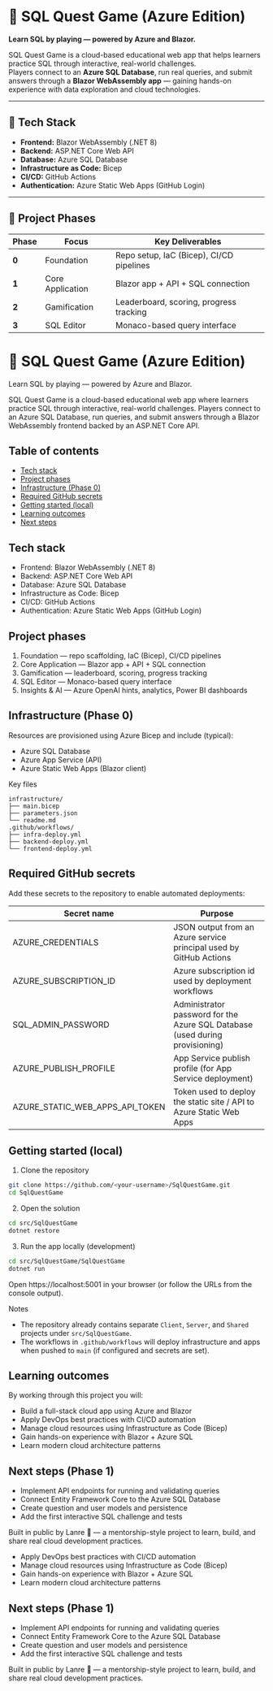 # 🧠 SQL Quest Game (Azure Edition)
**Learn SQL by playing — powered by Azure and Blazor.**

SQL Quest Game is a cloud-based educational web app that helps learners practice SQL through interactive, real-world challenges.  
Players connect to an **Azure SQL Database**, run real queries, and submit answers through a **Blazor WebAssembly app** — gaining hands-on experience with data exploration and cloud technologies.

---

## 🚀 Tech Stack
- **Frontend:** Blazor WebAssembly (.NET 8)  
- **Backend:** ASP.NET Core Web API  
- **Database:** Azure SQL Database  
- **Infrastructure as Code:** Bicep  
- **CI/CD:** GitHub Actions  
- **Authentication:** Azure Static Web Apps (GitHub Login)

---

## 🧩 Project Phases

| Phase | Focus | Key Deliverables |
|-------|--------|------------------|
| **0** | Foundation | Repo setup, IaC (Bicep), CI/CD pipelines |
| **1** | Core Application | Blazor app + API + SQL connection |
| **2** | Gamification | Leaderboard, scoring, progress tracking |
| **3** | SQL Editor | Monaco-based query interface |

# 🧠 SQL Quest Game (Azure Edition)

Learn SQL by playing — powered by Azure and Blazor.

SQL Quest Game is a cloud-based educational web app where learners practice SQL through interactive, real-world challenges. Players connect to an Azure SQL Database, run queries, and submit answers through a Blazor WebAssembly frontend backed by an ASP.NET Core API.

## Table of contents

- [Tech stack](#tech-stack)
- [Project phases](#project-phases)
- [Infrastructure (Phase 0)](#infrastructure-phase-0)
- [Required GitHub secrets](#required-github-secrets)
- [Getting started (local)](#getting-started-local)
- [Learning outcomes](#learning-outcomes)
- [Next steps](#next-steps)

## Tech stack

- Frontend: Blazor WebAssembly (.NET 8)
- Backend: ASP.NET Core Web API
- Database: Azure SQL Database
- Infrastructure as Code: Bicep
- CI/CD: GitHub Actions
- Authentication: Azure Static Web Apps (GitHub Login)

## Project phases

1. Foundation — repo scaffolding, IaC (Bicep), CI/CD pipelines
2. Core Application — Blazor app + API + SQL connection
3. Gamification — leaderboard, scoring, progress tracking
4. SQL Editor — Monaco-based query interface
5. Insights & AI — Azure OpenAI hints, analytics, Power BI dashboards

## Infrastructure (Phase 0)

Resources are provisioned using Azure Bicep and include (typical):

- Azure SQL Database
- Azure App Service (API)
- Azure Static Web Apps (Blazor client)

Key files

```
infrastructure/
├── main.bicep
├── parameters.json
└── readme.md
.github/workflows/
├── infra-deploy.yml
├── backend-deploy.yml
└── frontend-deploy.yml
```

## Required GitHub secrets

Add these secrets to the repository to enable automated deployments:

| Secret name | Purpose |
|-------------|---------|
| AZURE_CREDENTIALS | JSON output from an Azure service principal used by GitHub Actions |
| AZURE_SUBSCRIPTION_ID | Azure subscription id used by deployment workflows |
| SQL_ADMIN_PASSWORD | Administrator password for the Azure SQL Database (used during provisioning) |
| AZURE_PUBLISH_PROFILE | App Service publish profile (for App Service deployment) |
| AZURE_STATIC_WEB_APPS_API_TOKEN | Token used to deploy the static site / API to Azure Static Web Apps |

## Getting started (local)

1. Clone the repository

```bash
git clone https://github.com/<your-username>/SqlQuestGame.git
cd SqlQuestGame
```

2. Open the solution

```bash
cd src/SqlQuestGame
dotnet restore
```

3. Run the app locally (development)

```bash
cd src/SqlQuestGame/SqlQuestGame
dotnet run
```

Open https://localhost:5001 in your browser (or follow the URLs from the console output).

Notes

- The repository already contains separate `Client`, `Server`, and `Shared` projects under `src/SqlQuestGame`.
- The workflows in `.github/workflows` will deploy infrastructure and apps when pushed to `main` (if configured and secrets are set).

## Learning outcomes

By working through this project you will:

- Build a full-stack cloud app using Azure and Blazor
- Apply DevOps best practices with CI/CD automation
- Manage cloud resources using Infrastructure as Code (Bicep)
- Gain hands-on experience with Blazor + Azure SQL
- Learn modern cloud architecture patterns

## Next steps (Phase 1)

- Implement API endpoints for running and validating queries
- Connect Entity Framework Core to the Azure SQL Database
- Create question and user models and persistence
- Add the first interactive SQL challenge and tests

Built in public by Lanre 🚀 — a mentorship-style project to learn, build, and share real cloud development practices.
- Apply DevOps best practices with CI/CD automation
- Manage cloud resources using Infrastructure as Code (Bicep)
- Gain hands-on experience with Blazor + Azure SQL
- Learn modern cloud architecture patterns

## Next steps (Phase 1)

- Implement API endpoints for running and validating queries
- Connect Entity Framework Core to the Azure SQL Database
- Create question and user models and persistence
- Add the first interactive SQL challenge and tests

Built in public by Lanre 🚀 — a mentorship-style project to learn, build, and share real cloud development practices.